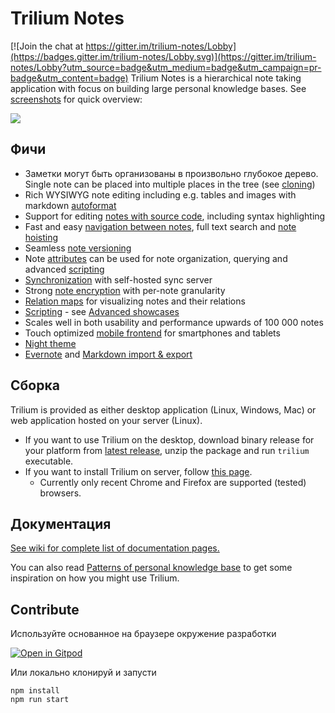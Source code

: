 # Trilium Notes

[![Join the chat at https://gitter.im/trilium-notes/Lobby](https://badges.gitter.im/trilium-notes/Lobby.svg)](https://gitter.im/trilium-notes/Lobby?utm_source=badge&utm_medium=badge&utm_campaign=pr-badge&utm_content=badge)
Trilium Notes is a hierarchical note taking application with focus on building large personal knowledge bases. See [screenshots](https://github.com/zadam/trilium/wiki/Screenshot-tour) for quick overview:

![](https://raw.githubusercontent.com/wiki/zadam/trilium/images/screenshot.png)

## Фичи

* Заметки могут быть организованы в произвольно глубокое дерево. Single note can be placed into multiple places in the tree (see [cloning](https://github.com/zadam/trilium/wiki/Cloning-notes))
* Rich WYSIWYG note editing including e.g. tables and images with markdown [autoformat](https://github.com/zadam/trilium/wiki/Text-editor#autoformat)
* Support for editing [notes with source code](https://github.com/zadam/trilium/wiki/Code-notes), including syntax highlighting
* Fast and easy [navigation between notes](https://github.com/zadam/trilium/wiki/Note-navigation), full text search and [note hoisting](https://github.com/zadam/trilium/wiki/Note-hoisting)
* Seamless [note versioning](https://github.com/zadam/trilium/wiki/Note-revisions)
* Note [attributes](https://github.com/zadam/trilium/wiki/Attributes) can be used for note organization, querying and advanced [scripting](https://github.com/zadam/trilium/wiki/Scripts)
* [Synchronization](https://github.com/zadam/trilium/wiki/Synchronization) with self-hosted sync server
* Strong [note encryption](https://github.com/zadam/trilium/wiki/Protected-notes) with per-note granularity
* [Relation maps](https://github.com/zadam/trilium/wiki/Relation-map) for visualizing notes and their relations
* [Scripting](https://github.com/zadam/trilium/wiki/Scripts) - see [Advanced showcases](https://github.com/zadam/trilium/wiki/Advanced-showcases)
* Scales well in both usability and performance upwards of 100 000 notes
* Touch optimized [mobile frontend](https://github.com/zadam/trilium/wiki/Mobile-frontend) for smartphones and tablets
* [Night theme](https://github.com/zadam/trilium/wiki/Themes)
* [Evernote](https://github.com/zadam/trilium/wiki/Evernote-import) and [Markdown import & export](https://github.com/zadam/trilium/wiki/Markdown)

## Сборка

Trilium is provided as either desktop application (Linux, Windows, Mac) or web application hosted on your server (Linux).

* If you want to use Trilium on the desktop, download binary release for your platform from [latest release](https://github.com/zadam/trilium/releases/latest), unzip the package and run ```trilium``` executable.
* If you want to install Trilium on server, follow [this page](https://github.com/zadam/trilium/wiki/Server-installation).
  * Currently only recent Chrome and Firefox are supported (tested) browsers.

## Документация

[See wiki for complete list of documentation pages.](https://github.com/zadam/trilium/wiki/)

You can also read [Patterns of personal knowledge base](https://github.com/zadam/trilium/wiki/Patterns-of-personal-knowledge-base) to get some inspiration on how you might use Trilium.

## Contribute

Используйте основанное на браузере окружение разработки

[![Open in Gitpod](https://gitpod.io/button/open-in-gitpod.svg)](https://gitpod.io/#https://github.com/zadam/trilium)

Или локально клонируй и запусти
```
npm install
npm run start
```
